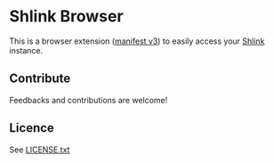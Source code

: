 # Shlink Browser

This is a browser extension ([manifest v3](https://developer.chrome.com/docs/extensions/mv3/intro/)) to easily access your [Shlink](https://shlink.io/) instance.

## Contribute

Feedbacks and contributions are welcome!

## Licence

See [LICENSE.txt](/LICENSE.txt)